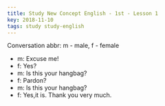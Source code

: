 ```yaml
---
title: Study New Concept English - 1st - Lesson 1
key: 2018-11-10
tags: study study-english
---
```


Conversation
abbr: m - male, f - female

- m: Excuse me!
- f: Yes?
- m: Is this your hangbag?
- f: Pardon?
- m: Is this your hangbag?
- f: Yes,it is. Thank you very much.
